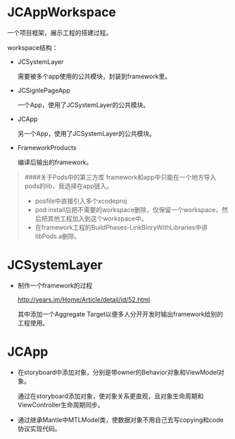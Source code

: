 # JCAppWorkspace
一个项目框架，展示工程的搭建过程。

workspace结构：
- JCSystemLayer

  需要被多个app使用的公共模块，封装到framework里。
  
- JCSignlePageApp

  一个App，使用了JCSystemLayer的公共模块。
  
- JCApp

  另一个App，使用了JCSystemLayer的公共模块。
  
- FrameworkProducts

  编译后输出的framework。
  
  
  
>####关于Pods中的第三方库
>framework和app中只能在一个地方导入pods的lib，我选择在app链入。
>- posfile中直接引入多个xcodeproj
>- pod install后把不需要的workspace删除，仅保留一个workspace，然后把其他工程加入到这个workspace中。
>- 在framework工程的BuildPhases-LinkBinryWithLibraries中讲libPods.a删除。
  
# JCSystemLayer
- 制作一个framework的过程

  http://years.im/Home/Article/detail/id/52.html

  其中添加一个Aggregate Target以便多人分开开发时输出framework给别的工程使用。

# JCApp 
- 在storyboard中添加对象，分别是带owner的Behavior对象和ViewModel对象。

  通过在storyboard添加对象，使对象关系更直观，且对象生命周期和ViewController生命周期同步。
  
- 通过继承Mantle中MTLModel类，使数据对象不用自己去写copying和code协议实现代码。









